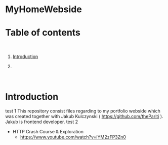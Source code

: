 # MyHomeWebside

# Table of contents

<p>&nbsp;</p>

1. [Introduction](#Introduction)

2. 

<p>&nbsp;</p>


# Introduction

test 1 This repository consist files regarding to my portfolio webside which was created together with Jakub Kulczynski ( https://github.com/thePariti ). Jakub is frontend developer.
test 2 

- HTTP Crash Course & Exploration
    - https://www.youtube.com/watch?v=iYM2zFP3Zn0